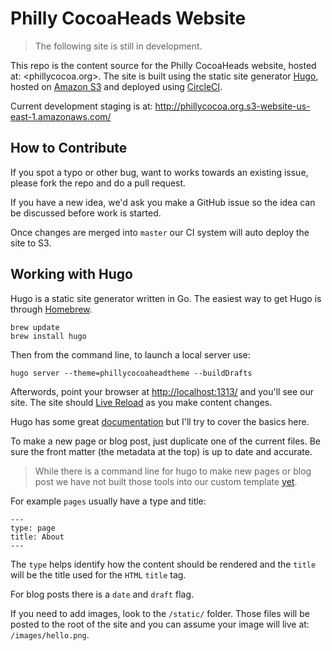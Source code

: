 # Philly CocoaHeads Website

> The following site is still in development.

This repo is the content source for the Philly CocoaHeads website, hosted at: <phillycocoa.org>. The site is built using the static site generator [Hugo](https://gohugo.io/), hosted on [Amazon S3](https://aws.amazon.com/s3/) and deployed using [CircleCI](http://circleci.com).

Current development staging is at: <http://phillycocoa.org.s3-website-us-east-1.amazonaws.com/>

## How to Contribute

If you spot a typo or other bug, want to works towards an existing issue, please fork the repo and do a pull request.

If you have a new idea, we'd ask you make a GitHub issue so the idea can be discussed before work is started.

Once changes are merged into `master` our CI system will auto deploy the site to S3.

## Working with Hugo

Hugo is a static site generator written in Go. The easiest way to get Hugo is through [Homebrew](https://brew.sh/).

````
brew update
brew install hugo
````

Then from the command line, to launch a local server use:

`hugo server --theme=phillycocoaheadtheme --buildDrafts`

Afterwords, point your browser at <http://localhost:1313/> and you'll see our site. The site should [Live Reload](https://gohugo.io/extras/livereload/) as you make content changes.

Hugo has some great [documentation](https://gohugo.io/overview/introduction/) but I'll try to cover the basics here.

To make a new page or blog post, just duplicate one of the current files. Be sure the front matter (the metadata at the top) is up to date and accurate.

> While there is a command line for hugo to make new pages or blog post we have not built those tools into our custom template [yet](https://github.com/phillycocoa/website/issues/12).

For example `pages` usually have a type and title:

````
---
type: page
title: About
---
````

The `type` helps identify how the content should be rendered and the `title` will be the title used for the `HTML` `title` tag.

For blog posts there is a `date` and `draft` flag.

If you need to add images, look to the `/static/` folder. Those files will be posted to the root of the site and you can assume your image will live at: `/images/hello.png`.


